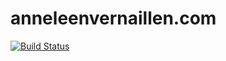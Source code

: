 # anneleenvernaillen.com

[![Build Status][circle-image]][circle-url]

[circle-url]: https://circleci.com/gh/vernaillen/anneleenvernaillen.com
[circle-image]: https://img.shields.io/circleci/project/github/vernaillen/anneleenvernaillen.com/main.svg?style=for-the-badge&logo=circleci
